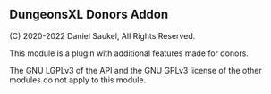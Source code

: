 ## DungeonsXL Donors Addon

(C) 2020-2022 Daniel Saukel, All Rights Reserved.

This module is a plugin with additional features made for donors.

The GNU LGPLv3 of the API and the GNU GPLv3 license of the other modules do not apply to this module.
